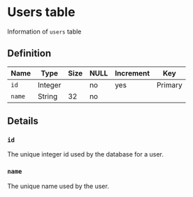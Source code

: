 # Users table
Information of `users` table

## Definition
Name | Type | Size | NULL | Increment | Key
--- | --- | --- | --- | --- | ---
`id` | Integer | | no | yes | Primary
`name` | String | 32 | no | |

## Details

### `id`
The unique integer id used by the database for a user.

### `name`
The unique name used by the user.
